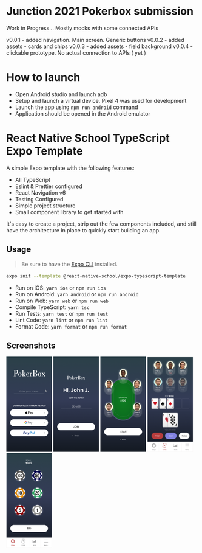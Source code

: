 # Junction 2021 Pokerbox submission

Work in Progress... Mostly mocks with some connected APIs

v0.0.1 - added navigation. Main screen. Generic buttons
v0.0.2 - added assets - cards and chips
v0.0.3 - added assets - field background
v0.0.4 - clickable prototype. No actual connection to APIs ( yet )


# How to launch

- Open Android studio and launch adb
- Setup and launch a virtual device. Pixel 4 was used for development
- Launch the app using `npm run android` command
- Application should be opened in the Android emulator


# React Native School TypeScript Expo Template

A simple Expo template with the following features:

- All TypeScript
- Eslint & Prettier configured
- React Navigation v6
- Testing Configured
- Simple project structure
- Small component library to get started with

It's easy to create a project, strip out the few components included, and still have the architecture in place to quickly start building an app.

## Usage

> Be sure to have the [Expo CLI](https://docs.expo.io/workflow/expo-cli/) installed.

```bash
expo init --template @react-native-school/expo-typescript-template
```

- Run on iOS: `yarn ios` or `npm run ios`
- Run on Android: `yarn android` or `npm run android`
- Run on Web: `yarn web` or `npm run web`
- Compile TypeScript: `yarn tsc`
- Run Tests: `yarn test` or `npm run test`
- Lint Code: `yarn lint` or `npm run lint`
- Format Code: `yarn format` or `npm run format`

## Screenshots

<p float="left">
  <img src="./assets/screenshots/screen1.png" width="120" />
  <img src="./assets/screenshots/screen2.png" width="120" /> 
  <img src="./assets/screenshots/screen3.png" width="120" />
  <img src="./assets/screenshots/screen4.png" width="120" /> 
  <img src="./assets/screenshots/screen5.png" width="120" />
</p>